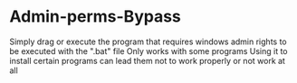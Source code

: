 # Admin-perms-Bypass
Simply drag or execute the program that requires windows admin rights to be executed with the ".bat" file
Only works with some programs
Using it to install certain programs can lead them not to work properly or not work at all
